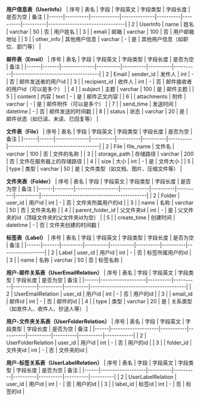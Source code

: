**用户信息表（UserInfo）**
| 序号 | 表名     | 字段       | 字段英文     | 字段类型 | 字段长度 | 是否为空 | 备注                           |
|------|----------|------------|--------------|----------|----------|----------|--------------------------------|
| 2    | UserInfo | name       | 姓名         | varchar  | 50       | 否       | 用户姓名                       |
| 3    |          | email      | 邮箱         | varchar  | 100      | 否       | 用户邮箱地址                   |
| 5    |          | other_info | 其他用户信息 | varchar  | -        | 是       | 其他用户信息（如职位、部门等） |

**邮件表（Email）**
| 序号 | 表名  | 字段         | 字段英文 | 字段类型 | 字段长度 | 是否为空 | 备注                               |
|------|-------|--------------|----------|----------|----------|----------|------------------------------------|
| 2    | Email | sender_id    | 发件人   | int      | -        | 否       | 邮件发送者的用户id                 |
| 3    |       | recipient_id | 收件人   | int      | -        | 否       | 邮件接收者的用户id（可以是多个）   |
| 4    |       | subject      | 主题     | varchar  | 100      | 是       | 邮件主题                           |
| 5    |       | content      | 内容     | text     | -        | 是       | 邮件正文内容                       |
| 6    |       | attachments  | 附件     | varchar  | -        | 是       | 邮件附件（可以是多个）             |
| 7    |       | send_time    | 发送时间 | datetime | -        | 否       | 邮件发送的时间戳                   |
| 8    |       | status       | 状态     | varchar  | 20       | 是       | 邮件状态（如已读、未读、已回复等） |

**文件表（File）**
| 序号 | 表名 | 字段         | 字段英文 | 字段类型 | 字段长度 | 是否为空 | 备注                                 |
|------|------|--------------|----------|----------|----------|----------|--------------------------------------|
| 2    | File | file_name    | 文件名   | varchar  | 100      | 否       | 文件的名称                           |
| 3    |      | storage_path | 存储路径 | varchar  | 200      | 否       | 文件在服务器上的存储路径             |
| 4    |      | size         | 大小     | int      | -        | 是       | 文件大小                             |
| 5    |      | type         | 类型     | varchar  | 50       | 是       | 文件类型（如文档、图片、压缩文件等） |

**文件夹表（Folder）**
| 序号 | 表名   | 字段             | 字段英文   | 字段类型 | 字段长度 | 是否为空 | 备注                                       |
|------|--------|------------------|------------|----------|----------|----------|--------------------------------------------|
| 2    | Folder | user_id          | 用户id     | int      | -        | 否       | 文件夹所属用户的id                         |
| 3    |        | name             | 名称       | varchar  | 50       | 否       | 文件夹名称                                 |
| 4    |        | parent_folder_id | 父文件夹id | int      | -        | 是       | 父文件夹的id（顶级文件夹的父文件夹id为空） |
| 5    |        | create_time      | 创建时间   | datetime | -        | 否       | 文件夹创建的时间戳                         |

**标签表（Label）**
| 序号 | 表名  | 字段    | 字段英文 | 字段类型 | 字段长度 | 是否为空 | 备注             |
|------|-------|---------|----------|----------|----------|----------|------------------|
| 2    | Label | user_id | 用户id   | int      | -        | 否       | 标签所属用户的id |
| 3    |       | name    | 名称     | varchar  | 50       | 否       | 标签名称         |

**用户-邮件关系表（UserEmailRelation）**
| 序号 | 表名              | 字段     | 字段英文 | 字段类型 | 字段长度 | 是否为空 | 备注                                   |
|------|-------------------|----------|----------|----------|----------|----------|----------------------------------------|
| 2    | UserEmailRelation | user_id  | 用户id   | int      | -        | 否       | 用户的id                               |
| 3    |                   | email_id | 邮件id   | int      | -        | 否       | 邮件的id                               |
| 4    |                   | type     | 类型     | varchar  | 20       | 是       | 关系类型（如发件人、收件人、抄送人等） |

**用户-文件夹关系表（UserFolderRelation）**
| 序号 | 表名               | 字段      | 字段英文 | 字段类型 | 字段长度 | 是否为空 | 备注       |
|------|--------------------|-----------|----------|----------|----------|----------|------------|
| 2    | UserFolderRelation | user_id   | 用户id   | int      | -        | 否       | 用户的id   |
| 3    |                    | folder_id | 文件夹id | int      | -        | 否       | 文件夹的id |

**用户-标签关系表（UserLabelRelation）**
| 序号 | 表名              | 字段     | 字段英文 | 字段类型 | 字段长度 | 是否为空 | 备注     |
|------|-------------------|----------|----------|----------|----------|----------|----------|
| 2    | UserLabelRelation | user_id  | 用户id   | int      | -        | 否       | 用户的id |
| 3    |                   | label_id | 标签id   | int      | -        | 否       | 标签的id |
